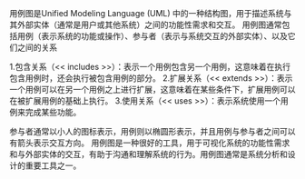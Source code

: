 用例图是Unified Modeling Language (UML) 中的一种结构图，用于描述系统与其外部实体（通常是用户或其他系统）之间的功能性需求和交互。
用例图通常包括用例（表示系统的功能或操作）、参与者（表示与系统交互的外部实体）、以及它们之间的关系

1.包含关系（<<   includes  >>）：表示一个用例包含另一个用例，这意味着在执行包含用例时，还会执行被包含用例的部分。
2.扩展关系（<<   extends   >>）：表示一个用例可以在另一个用例之上进行扩展，这意味着在某些条件下，扩展用例可以在被扩展用例的基础上执行。
3.使用关系（<<     uses    >>）：表示系统使用一个用例来完成某些功能。

参与者通常以小人的图标表示，用例则以椭圆形表示，并且用例与参与者之间可以有箭头表示交互方向。
用例图是一种很好的工具，用于可视化系统的功能性需求和与外部实体的交互，有助于沟通和理解系统的行为。用例图通常是系统分析和设计的重要工具之一。
